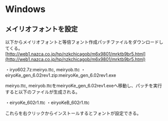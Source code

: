 # Windows

## メイリオフォントを設定
以下からメイリオフォントと等倍フォント作成パッチファイルをダウンロードしてくる。
[http://web1.nazca.co.jp/hp/nzkchicagob/m6x9801/mrktb9br5.html](http://web1.nazca.co.jp/hp/nzkchicagob/m6x9801/mrktb9br5.html)

・iryo602.7z:meiryo.ttc, meiryob.ttc
・eiryoKe_gen_6.02rev1.zip:meiryoKe_gen_6.02rev1.exe

meiryo.ttc, meiryob.ttcをmeiryoKe_gen_6.02rev1.exeへ移動し、パッチを実行すると以下のファイルが生成される。

・eiryoKe_602r1.ttc
・eiryoKeB_602r1.ttc

これらを右クリックからインストールするとフォントが設定できる。
